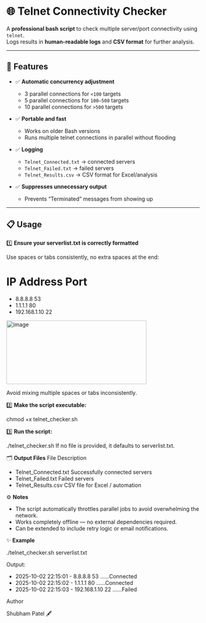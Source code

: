 # 🌐 Telnet Connectivity Checker

A **professional bash script** to check multiple server/port connectivity using `telnet`.  
Logs results in **human-readable logs** and **CSV format** for further analysis.  

---

## 🚀 Features

- ✅ **Automatic concurrency adjustment**
  - 3 parallel connections for `<100` targets  
  - 5 parallel connections for `100–500` targets  
  - 10 parallel connections for `>500` targets  

- ✅ **Portable and fast**
  - Works on older Bash versions  
  - Runs multiple telnet connections in parallel without flooding  

- ✅ **Logging**
  - `Telnet_Connected.txt` → connected servers  
  - `Telnet_Failed.txt` → failed servers  
  - `Telnet_Results.csv` → CSV format for Excel/analysis  

- ✅ **Suppresses unnecessary output**
  - Prevents “Terminated” messages from showing up  

---

## 📋 Usage

1️⃣ **Ensure your serverlist.txt is correctly formatted**

Use spaces or tabs consistently, no extra spaces at the end:

# IP Address   Port
- 8.8.8.8       53
- 1.1.1.1       80
- 192.168.1.10  22

<img width="365" height="166" alt="image" src="https://github.com/user-attachments/assets/62d5df21-a062-4c79-9611-2f5610c4c168" />

Avoid mixing multiple spaces or tabs inconsistently.


2️⃣ **Make the script executable:**

chmod +x telnet_checker.sh

3️⃣ **Run the script:**

./telnet_checker.sh
If no file is provided, it defaults to serverlist.txt.


🗂 **Output Files**
File	Description
- Telnet_Connected.txt	Successfully connected servers
- Telnet_Failed.txt	Failed servers
- Telnet_Results.csv	CSV file for Excel / automation


⚙️ **Notes**

- The script automatically throttles parallel jobs to avoid overwhelming the network.
- Works completely offline — no external dependencies required.
- Can be extended to include retry logic or email notifications.


✨ **Example**

./telnet_checker.sh serverlist.txt

Output:
- 2025-10-02 22:15:01 - 8.8.8.8 53 ......Connected
- 2025-10-02 22:15:02 - 1.1.1.1 80 ......Connected
- 2025-10-02 22:15:03 - 192.168.1.10 22 ......Failed


Author 

Shubham Patel 🖋️
